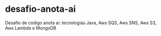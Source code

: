 # desafio-anota-ai
Desafio de código anota ai: tecnologias Java, Aws SQS, Aws SNS, Aws S3, Aws Lambda e MongoDB
